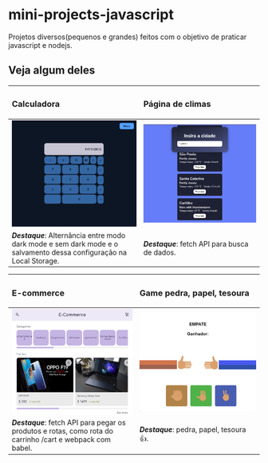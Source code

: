 # mini-projects-javascript
Projetos diversos(pequenos e grandes) feitos com o objetivo de praticar javascript e nodejs.

## Veja algum deles
| <h3>Calculadora</h3> | <h3 align="left">Página de climas</h3> | 
| :---        |    ----:   | 
|<img src="./readme-images/calculator.png" alt="Projeto calculadora"> | <img src="./readme-images/weather.png" alt="Projeto clima"> |
| ***Destaque***: Alternância entre modo dark mode e sem dark mode e o salvamento dessa configuração na Local Storage. | <div align="left">***Destaque***: fetch API para busca de dados.</div> |

| <h3>E-commerce</h3> | <h3 align="left">Game pedra, papel, tesoura</h3> | 
| :---        |    ----:   | 
|<img src="./readme-images/e-commerce.png" alt="Projeto e-commerce"> | <img src="./readme-images/rock-paper-scissors.png" alt="Projeto rock paper scissors game"> |
| ***Destaque***: fetch API para pegar os produtos e rotas, como rota do carrinho /cart e webpack com babel. | <div align="left">***Destaque***: pedra, papel, tesoura 👍.</div> |


